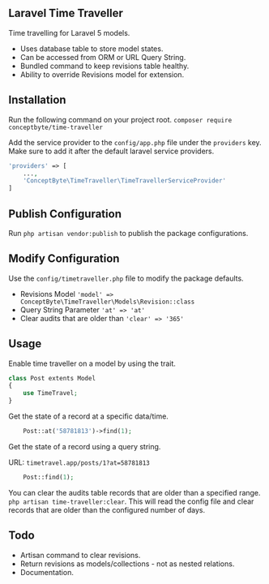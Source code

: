 ## Laravel Time Traveller
Time travelling for Laravel 5 models.
- Uses database table to store model states.
- Can be accessed from ORM or URL Query String.
- Bundled command to keep revisions table healthy.
- Ability to override Revisions model for extension.

## Installation
Run the following command on your project root.
```composer require conceptbyte/time-traveller```

Add the service provider to the ```config/app.php``` file under the ```providers``` key. Make sure to add it after the default laravel service providers.
```php
'providers' => [
    ...,
    'ConceptByte\TimeTraveller\TimeTravellerServiceProvider'
]
```

## Publish Configuration
Run ```php artisan vendor:publish``` to publish the package configurations.

## Modify Configuration
Use the ```config/timetraveller.php``` file to modify the package defaults.
- Revisions Model ```'model' => ConceptByte\TimeTraveller\Models\Revision::class```
- Query String Parameter ```'at' => 'at'```
- Clear audits that are older than ```'clear' => '365'```

## Usage
Enable time traveller on a model by using the trait.
```php
class Post extents Model
{
    use TimeTravel;
}
```

Get the state of a record at a specific data/time.
```php
    Post::at('58781813')->find(1);
```

Get the state of a record using a query string.

URL: ```timetravel.app/posts/1?at=58781813```
```php
    Post::find(1);
```

You can clear the audits table records that are older than a specified range.
```php artisan time-traveller:clear```. This will read the config file and clear records that are older than the configured number of days.

## Todo
- Artisan command to clear revisions.
- Return revisions as models/collections - not as nested relations.
- Documentation.
